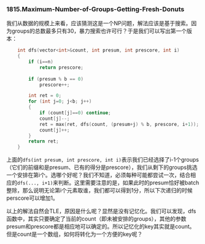 ### 1815.Maximum-Number-of-Groups-Getting-Fresh-Donuts

我们从数据的规模上来看，应该猜测这是一个NP问题，解法应该是基于搜索。因为groups的总数最多只有30，暴力搜索也许可行？于是我们可以写出第一个版本：
```cpp
    int dfs(vector<int>&count, int presum, int prescore, int i)
    {
        if (i==n) 
            return prescore;
        
        if (presum % b == 0)
            prescore++;

        int ret = 0;
        for (int j=0; j<b; j++)
        {
            if (count[j]==0) continue;
            count[j]--;
            ret = max(ret, dfs(count, (presum+j) % b, prescore, i+1));
            count[j]++;
        }
        return ret;
    }
```    
上面的```dfs(int presum, int prescore, int i)```表示我们已经选择了i-1个groups（它们的前缀和是presum、已有的得分是prescore），我们从剩下的groups挑选一个安排在第i个。选哪个好呢？我们不知道，必须每种可能都尝试一次，结合相应的```dfs(..., i+1)```来判断。这里需要注意的是，如果此时的presum恰好被batch整除，那么说明无论第i个元素取谁，我们都可以得到1分，所以下次递归的时候perscore可以增加1。

以上的解法自然会TLE，原因是什么呢？显然是没有记忆化。我们可以发现，dfs函数中，其实只要确定了当前的count（即未被安排的groups），其他的参数presum和prescore都是相应地可以确定的。所以记忆化的key其实就是count。但是count是一个数组，如何将转化为一个方便的key呢？
